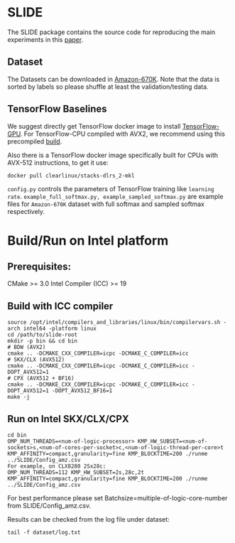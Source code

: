 # SLIDE

The SLIDE package contains the source code for reproducing the main experiments in this [paper](https://arxiv.org/abs/1903.03129).

## Dataset

The Datasets can be downloaded in [Amazon-670K](https://drive.google.com/open?id=0B3lPMIHmG6vGdUJwRzltS1dvUVk). Note that the data is sorted by labels so please shuffle at least the validation/testing data.

## TensorFlow Baselines

We suggest directly get TensorFlow docker image to install [TensorFlow-GPU](https://www.tensorflow.org/install/docker).
For TensorFlow-CPU compiled with AVX2, we recommend using this precompiled [build](https://github.com/lakshayg/tensorflow-build).

Also there is a TensorFlow docker image specifically built for CPUs with AVX-512 instructions, to get it use:

```bash
docker pull clearlinux/stacks-dlrs_2-mkl    
```

`config.py` controls the parameters of TensorFlow training like `learning rate`. `example_full_softmax.py, example_sampled_softmax.py` are example files for `Amazon-670K` dataset with full softmax and sampled softmax respectively.


# Build/Run on Intel platform

## Prerequisites:
CMake >= 3.0
Intel Compiler (ICC) >= 19

## Build with ICC compiler
```
source /opt/intel/compilers_and_libraries/linux/bin/compilervars.sh -arch intel64 -platform linux
cd /path/to/slide-root
mkdir -p bin && cd bin 
# BDW (AVX2)
cmake .. -DCMAKE_CXX_COMPILER=icpc -DCMAKE_C_COMPILER=icc
# SKX/CLX (AVX512)
cmake .. -DCMAKE_CXX_COMPILER=icpc -DCMAKE_C_COMPILER=icc -DOPT_AVX512=1
# CPX (AVX512 + BF16)
cmake .. -DCMAKE_CXX_COMPILER=icpc -DCMAKE_C_COMPILER=icc -DOPT_AVX512=1 -DOPT_AVX512_BF16=1
make -j
```

## Run on Intel SKX/CLX/CPX
```
cd bin
OMP_NUM_THREADS=<num-of-logic-processor> KMP_HW_SUBSET=<num-of-sockets>s,<num-of-cores-per-socket>c,<num-of-logic-thread-per-core>t KMP_AFFINITY=compact,granularity=fine KMP_BLOCKTIME=200 ./runme ../SLIDE/Config_amz.csv
For example, on CLX8280 2Sx28c:
OMP_NUM_THREADS=112 KMP_HW_SUBSET=2s,28c,2t KMP_AFFINITY=compact,granularity=fine KMP_BLOCKTIME=200 ./runme ../SLIDE/Config_amz.csv
```
For best performance please set Batchsize=multiple-of-logic-core-number from SLIDE/Config_amz.csv.

Results can be checked from the log file under dataset:
```
tail -f dataset/log.txt
```

